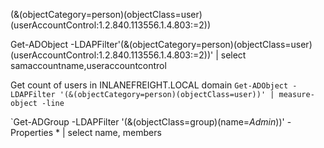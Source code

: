 (&(objectCategory=person)(objectClass=user)(userAccountControl:1.2.840.113556.1.4.803:=2))


Get-ADObject -LDAPFilter'(&(objectCategory=person)(objectClass=user)(userAccountControl:1.2.840.113556.1.4.803:=2))' | select samaccountname,useraccountcontrol


Get count of users in INLANEFREIGHT.LOCAL domain
	`Get-ADObject -LDAPFilter '(&(objectCategory=person)(objectClass=user))' | measure-object -line`


`Get-ADGroup -LDAPFilter '(&(objectClass=group)(name=*Admin*))' -Properties * | select name, members